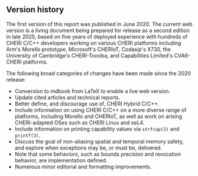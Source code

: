 ## Version history

The first version of this report was published in June 2020.
The current web version is a living document being prepared for release as a
second edition in late 2025, based on five years of deployed experience with
hundreds of CHERI C/C++ developers working on various CHERI platforms
including Arm's Morello prototype, Microsoft's CHERIoT, Codasip's X730,
the University of Cambridge's CHERI-Toooba, and Capabilities Limited's
CVA6-CHERI platforms.

The following broad categories of changes have been made since the 2020
release:

 * Conversion to mdbook from LaTeX to enable a live web version.
 * Update cited articles and technical reports.
 * Better define, and discourage use of, CHERI Hybrid C/C++.
 * Include information on using CHERI C/C++ on a more diverse range of
   platforms, including Morello and CHERIoT, as well as work on arising
   CHERI-adapted OSes such as CHERI Linux and seL4.
 * Include information on printing capability values via `strfcap(3)` and
   `printf(3)`.
 * Discuss the goal of non-aliasing spatial and temporal memory safety, and
   explore when exceptions may be, or must be, delivered.
 * Note that some behaviors, such as bounds precision and revocation behavior,
   are implementation defined.
 * Numerous minor editorial and formatting improvements.
